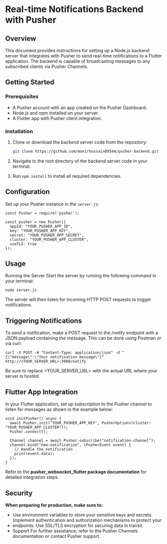 # Real-time Notifications Backend with Pusher

## Overview

This document provides instructions for setting up a Node.js backend server that integrates with Pusher to send real-time notifications to a Flutter application. The backend is capable of broadcasting messages to any subscribed clients via Pusher Channels.

## Getting Started

### Prerequisites

- A Pusher account with an app created on the Pusher Dashboard.
- Node.js and npm installed on your server.
- A Flutter app with Pusher client integration.

### Installation

1. Clone or download the backend server code from the repository:

    ```bash
    git clone https://github.com/monirhossain09544/pusher-backend.git
    ```

2. Navigate to the root directory of the backend server code in your terminal.
3. Run `npm install` to install all required dependencies.

## Configuration

Set up your Pusher instance in the `server.js`:


    const Pusher = require('pusher');
    
    const pusher = new Pusher({
      appId: "YOUR_PUSHER_APP_ID",
      key: "YOUR_PUSHER_APP_KEY",
      secret: "YOUR_PUSHER_APP_SECRET",
      cluster: "YOUR_PUSHER_APP_CLUSTER",
      useTLS: true
    });

## Usage

Running the Server
Start the server by running the following command in your terminal:

    node server.js

The server will then listen for incoming HTTP POST requests to trigger notifications.

## Triggering Notifications
To send a notification, make a POST request to the /notify endpoint with a JSON payload containing the message. This can be done using Postman or via curl:


    curl -X POST -H "Content-Type: application/json" -d "{\"message\":\"Your notification message\"}" http://<YOUR_SERVER_URL>:3000/notify

Be sure to replace <YOUR_SERVER_URL> with the actual URL where your server is hosted.

## Flutter App Integration
In your Flutter application, set up subscription to the Pusher channel to listen for messages as shown in the example below:

    void initPusher() async {
      await Pusher.init("YOUR_PUSHER_APP_KEY", PusherOptions(cluster: "YOUR_PUSHER_APP_CLUSTER"));
      Pusher.connect();
    
      Channel channel = await Pusher.subscribe("notification-channel");
      channel.bind("new-notification", (PusherEvent event) {
        // Handle the notification
        print(event.data);
      });
    }

Refer to the **pusher_websocket_flutter package documentation** for detailed integration steps.

## Security
**When preparing for production, make sure to:**

 - Use environment variables to store your sensitive keys and secrets.
   Implement authentication and authorization mechanisms to protect your
 - endpoints. Use SSL/TLS encryption for securing data in transit.
 - Support For further assistance, refer to the Pusher Channels   
   documentation or contact Pusher support.
